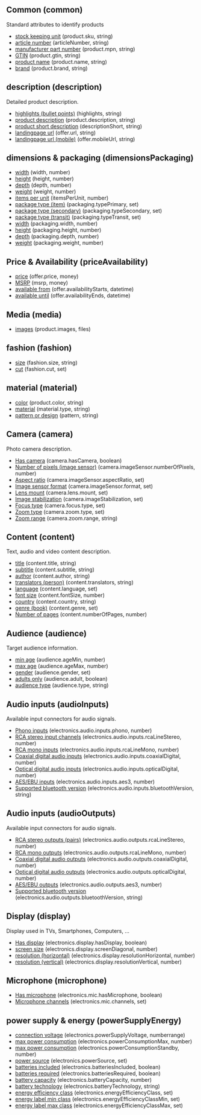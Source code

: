 ## Common (common)
Standard attributes to identify products

* [stock keeping unit](attributes/product.sku.md) (product.sku, string)
* [article number](attributes/articleNumber.md) (articleNumber, string)
* [manufacturer part number](attributes/product.mpn.md) (product.mpn, string)
* [GTIN](attributes/product.gtin.md) (product.gtin, string)
* [product name](attributes/product.name.md) (product.name, string)
* [brand](attributes/product.brand.md) (product.brand, string)


## description (description)
Detailed product description.

* [highlights (bullet points)](attributes/highlights.md) (highlights, string)
* [product description](attributes/product.description.md) (product.description, string)
* [product short description](attributes/descriptionShort.md) (descriptionShort, string)
* [landingpage url](attributes/offer.url.md) (offer.url, string)
* [landingpage url (mobile)](attributes/offer.mobileUrl.md) (offer.mobileUrl, string)


## dimensions & packaging (dimensionsPackaging)
* [width](attributes/width.md) (width, number)
* [height](attributes/height.md) (height, number)
* [depth](attributes/depth.md) (depth, number)
* [weight](attributes/weight.md) (weight, number)
* [items per unit](attributes/itemsPerUnit.md) (itemsPerUnit, number)
* [package type (item)](attributes/packaging.typePrimary.md) (packaging.typePrimary, set)
* [package type (secondary)](attributes/packaging.typeSecondary.md) (packaging.typeSecondary, set)
* [package type (transit)](attributes/packaging.typeTransit.md) (packaging.typeTransit, set)
* [width](attributes/packaging.width.md) (packaging.width, number)
* [height](attributes/packaging.height.md) (packaging.height, number)
* [depth](attributes/packaging.depth.md) (packaging.depth, number)
* [weight](attributes/packaging.weight.md) (packaging.weight, number)


## Price & Availability (priceAvailability)
* [price](attributes/offer.price.md) (offer.price, money)
* [MSRP](attributes/msrp.md) (msrp, money)
* [available from](attributes/offer.availabilityStarts.md) (offer.availabilityStarts, datetime)
* [available until](attributes/offer.availabilityEnds.md) (offer.availabilityEnds, datetime)


## Media (media)
* [images](attributes/product.images.md) (product.images, files)


## fashion (fashion)
* [size](attributes/fashion.size.md) (fashion.size, string)
* [cut](attributes/fashion.cut.md) (fashion.cut, set)


## material (material)
* [color](attributes/product.color.md) (product.color, string)
* [material](attributes/material.type.md) (material.type, string)
* [pattern or design](attributes/pattern.md) (pattern, string)


## Camera (camera)
Photo camera description.

* [Has camera](attributes/camera.hasCamera.md) (camera.hasCamera, boolean)
* [Number of pixels (image sensor)](attributes/camera.imageSensor.numberOfPixels.md) (camera.imageSensor.numberOfPixels, number)
* [Aspect ratio](attributes/camera.imageSensor.aspectRatio.md) (camera.imageSensor.aspectRatio, set)
* [Image sensor format](attributes/camera.imageSensor.format.md) (camera.imageSensor.format, set)
* [Lens mount](attributes/camera.lens.mount.md) (camera.lens.mount, set)
* [Image stabilization](attributes/camera.imageStabilization.md) (camera.imageStabilization, set)
* [Focus type](attributes/camera.focus.type.md) (camera.focus.type, set)
* [Zoom type](attributes/camera.zoom.type.md) (camera.zoom.type, set)
* [Zoom range](attributes/camera.zoom.range.md) (camera.zoom.range, string)


## Content (content)
Text, audio and video content description.

* [title](attributes/content.title.md) (content.title, string)
* [subtitle](attributes/content.subtitle.md) (content.subtitle, string)
* [author](attributes/content.author.md) (content.author, string)
* [translators (person)](attributes/content.translators.md) (content.translators, string)
* [language](attributes/content.language.md) (content.language, set)
* [font size](attributes/content.fontSize.md) (content.fontSize, number)
* [country](attributes/content.country.md) (content.country, string)
* [genre (book)](attributes/content.genre.md) (content.genre, set)
* [Number of pages](attributes/content.numberOfPages.md) (content.numberOfPages, number)


## Audience (audience)
Target audience information.

* [min age](attributes/audience.ageMin.md) (audience.ageMin, number)
* [max age](attributes/audience.ageMax.md) (audience.ageMax, number)
* [gender](attributes/audience.gender.md) (audience.gender, set)
* [adults only](attributes/audience.adult.md) (audience.adult, boolean)
* [audience type](attributes/audience.type.md) (audience.type, string)


## Audio inputs (audioInputs)
Available input connectors for audio signals.

* [Phono inputs](attributes/electronics.audio.inputs.phono.md) (electronics.audio.inputs.phono, number)
* [RCA stereo input channels](attributes/electronics.audio.inputs.rcaLineStereo.md) (electronics.audio.inputs.rcaLineStereo, number)
* [RCA mono inputs](attributes/electronics.audio.inputs.rcaLineMono.md) (electronics.audio.inputs.rcaLineMono, number)
* [Coaxial digital audio inputs](attributes/electronics.audio.inputs.coaxialDigital.md) (electronics.audio.inputs.coaxialDigital, number)
* [Optical digital audio inputs](attributes/electronics.audio.inputs.opticalDigital.md) (electronics.audio.inputs.opticalDigital, number)
* [AES/EBU inputs](attributes/electronics.audio.inputs.aes3.md) (electronics.audio.inputs.aes3, number)
* [Supported bluetooth version](attributes/electronics.audio.inputs.bluetoothVersion.md) (electronics.audio.inputs.bluetoothVersion, string)


## Audio inputs (audioOutputs)
Available input connectors for audio signals.

* [RCA stereo outputs (pairs)](attributes/electronics.audio.outputs.rcaLineStereo.md) (electronics.audio.outputs.rcaLineStereo, number)
* [RCA mono outputs](attributes/electronics.audio.outputs.rcaLineMono.md) (electronics.audio.outputs.rcaLineMono, number)
* [Coaxial digital audio outputs](attributes/electronics.audio.outputs.coaxialDigital.md) (electronics.audio.outputs.coaxialDigital, number)
* [Optical digital audio outputs](attributes/electronics.audio.outputs.opticalDigital.md) (electronics.audio.outputs.opticalDigital, number)
* [AES/EBU outputs](attributes/electronics.audio.outputs.aes3.md) (electronics.audio.outputs.aes3, number)
* [Supported bluetooth version](attributes/electronics.audio.outputs.bluetoothVersion.md) (electronics.audio.outputs.bluetoothVersion, string)


## Display (display)
Display used in TVs, Smartphones, Computers, ...

* [Has display](attributes/electronics.display.hasDisplay.md) (electronics.display.hasDisplay, boolean)
* [screen size](attributes/electronics.display.screenDiagonal.md) (electronics.display.screenDiagonal, number)
* [resolution (horizontal)](attributes/electronics.display.resolutionHorizontal.md) (electronics.display.resolutionHorizontal, number)
* [resolution (vertical)](attributes/electronics.display.resolutionVertical.md) (electronics.display.resolutionVertical, number)


## Microphone (microphone)
* [Has microphone](attributes/electronics.mic.hasMicrophone.md) (electronics.mic.hasMicrophone, boolean)
* [Microphone channels](attributes/electronics.mic.channels.md) (electronics.mic.channels, set)


## power supply & energy (powerSupplyEnergy)
* [connection voltage](attributes/electronics.powerSupplyVoltage.md) (electronics.powerSupplyVoltage, numberrange)
* [max power consumption](attributes/electronics.powerConsumptionMax.md) (electronics.powerConsumptionMax, number)
* [max power consumption](attributes/electronics.powerConsumptionStandby.md) (electronics.powerConsumptionStandby, number)
* [power source](attributes/electronics.powerSource.md) (electronics.powerSource, set)
* [batteries included](attributes/electronics.batteriesIncluded.md) (electronics.batteriesIncluded, boolean)
* [batteries required](attributes/electronics.batteriesRequired.md) (electronics.batteriesRequired, boolean)
* [battery capacity](attributes/electronics.batteryCapacity.md) (electronics.batteryCapacity, number)
* [battery technology](attributes/electronics.batteryTechnology.md) (electronics.batteryTechnology, string)
* [energy efficiency class](attributes/electronics.energyEfficiencyClass.md) (electronics.energyEfficiencyClass, set)
* [energy label min class](attributes/electronics.energyEfficiencyClassMin.md) (electronics.energyEfficiencyClassMin, set)
* [energy label max class](attributes/electronics.energyEfficiencyClassMax.md) (electronics.energyEfficiencyClassMax, set)

